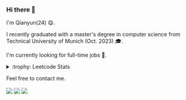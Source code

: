 <!--
**Jasmineqy0/Jasmineqy0** is a ✨ _special_ ✨ repository because its `README.md` (this file) appears on your GitHub profile.

Here are some ideas to get you started:

- 🔭 I’m currently working on ...
- 🌱 I’m currently learning ...
- 👯 I’m looking to collaborate on ...
- 🤔 I’m looking for help with ...
- 💬 Ask me about ...
- 📫 How to reach me: ...
- 😄 Pronouns: ...
- ⚡ Fun fact: ...
-->
### Hi there 👋

I'm Qianyun(24) 😋.

I recently graduated with a master's degree in computer science from Technical University of Munich (Oct. 2023) 🎓.

I'm currently looking for full-time jobs 💼.

<details>
<summary>:trophy: Leetcode Stats</summary>
  
[![KnlnKS's LeetCode stats](https://leetcode-stats-six.vercel.app/?username=jasmineqy0)](https://github.com/KnlnKS/leetcode-stats)

</details>
  
Feel free to contact me.
<br><br>
<a href="https://t.me/Jasmineqy0" target="_blank"><img src="https://img.shields.io/badge/Telegram-%40Jasmineqy0-28a8ea"></a>
<a href="https://linkedin.com/in/qian-yun-li" target="_blank"><img src="https://img.shields.io/badge/LinkedIn-Qianyun Li-informational"></a>
<a href="mailto:qianyun-li@outlook.com"><img src="https://img.shields.io/badge/Email-qianyun--li%40outlook.com-orange"></a>
